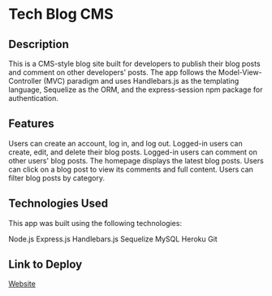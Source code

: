 # Tech Blog CMS
## Description
This is a CMS-style blog site built for developers to publish their blog posts and comment on other developers' posts. The app follows the Model-View-Controller (MVC) paradigm and uses Handlebars.js as the templating language, Sequelize as the ORM, and the express-session npm package for authentication.

## Features
Users can create an account, log in, and log out.
Logged-in users can create, edit, and delete their blog posts.
Logged-in users can comment on other users' blog posts.
The homepage displays the latest blog posts.
Users can click on a blog post to view its comments and full content.
Users can filter blog posts by category.

## Technologies Used
This app was built using the following technologies:

Node.js
Express.js
Handlebars.js
Sequelize
MySQL
Heroku
Git

## Link to Deploy
[Website](https://rickster-techblog.herokuapp.com/)